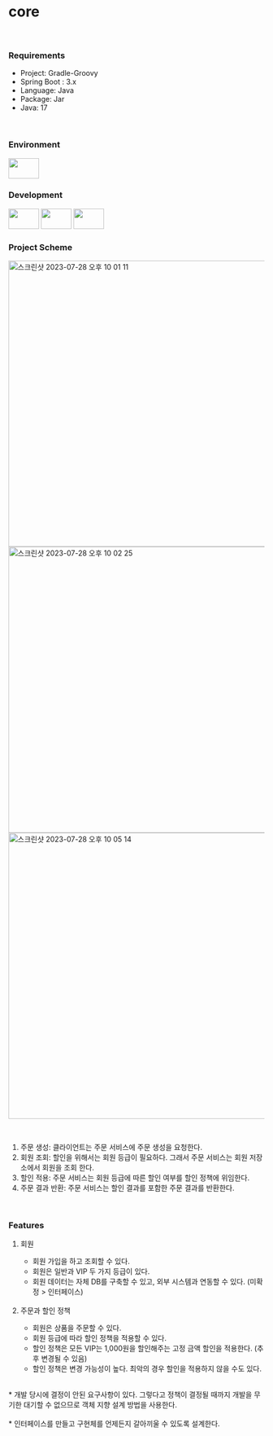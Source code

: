 # core #

<br>

### Requirements ### 
<ul>
  <li>Project: Gradle-Groovy</li>
  <li>Spring Boot : 3.x</li>
  <li>Language: Java</li>
  <li>Package: Jar</li>
  <li>Java: 17</li>
</ul>
<br>

### Environment ###
<img src="https://github.com/DebbieIsFree/core/assets/83392219/1c39fe69-4307-4909-b4ba-24043572e270" width="60" height="40"/>

### Development ###
<img src="https://github.com/DebbieIsFree/DebbieIsFree/assets/83392219/4fc55c7f-1deb-4c52-99c1-3b961f360a00" width="60" height="40"/>
<img src="https://github.com/DebbieIsFree/DebbieIsFree/assets/83392219/a567dfe3-a522-4666-9222-488b8e8fe8b0" width="60" height="40"/> 
<img src="https://github.com/DebbieIsFree/core/assets/83392219/2c887809-ae22-4eb6-9f39-51e082932876" width="60" height="40"/>


### Project Scheme ###
<img width="562" alt="스크린샷 2023-07-28 오후 10 01 11" src="https://github.com/DebbieIsFree/core/assets/83392219/6a9e53de-ec6e-4101-9829-2e8d7946a771"><br>
<img width="562" alt="스크린샷 2023-07-28 오후 10 02 25" src="https://github.com/DebbieIsFree/core/assets/83392219/952a73f9-a3d1-4f41-9544-5407cf707d85"><br>
<img width="562" alt="스크린샷 2023-07-28 오후 10 05 14" src="https://github.com/DebbieIsFree/core/assets/83392219/0bc17c35-1490-4d7f-86f5-6778c64453ba">



<br>
<ol>
    <li>주문 생성: 클라이언트는 주문 서비스에 주문 생성을 요청한다.</li>
    <li>회원 조회: 할인을 위해서는 회원 등급이 필요하다. 그래서 주문 서비스는 회원 저장소에서 회원을 조회 한다.</li>
    <li>할인 적용: 주문 서비스는 회원 등급에 따른 할인 여부를 할인 정책에 위임한다.</li>
    <li>주문 결과 반환: 주문 서비스는 할인 결과를 포함한 주문 결과를 반환한다.</li>
</ol>
<br>

### Features ###
<ol>
  <li>회원</li>
  <ul>
    <li>회원 가입을 하고 조회할 수 있다.</li>
    <li>회원은 일반과 VIP 두 가지 등급이 있다.</li>
    <li>회원 데이터는 자체 DB를 구축할 수 있고, 외부 시스템과 연동할 수 있다. (미확정 > 인터페이스)</li>
  </ul>
  <br>
  <li>주문과 할인 정책</li>
   <ul>
    <li>회원은 상품을 주문할 수 있다.</li>
    <li>회원 등급에 따라 할인 정책을 적용할 수 있다.</li>
    <li>할인 정책은 모든 VIP는 1,000원을 할인해주는 고정 금액 할인을 적용한다. (추후 변경될 수 있음)</li>
    <li>할인 정책은 변경 가능성이 높다. 최악의 경우 할인을 적용하지 않을 수도 있다.</li>
  </ul>
</ol>
<br>
* 개발 당시에 결정이 안된 요구사항이 있다. 그렇다고 정책이 결정될 때까지 개발을 무기한 대기할 수 없으므로 
객체 지향 설계 방법을 사용한다. <br><br>
* 인터페이스를 만들고 구현체를 언제든지 갈아끼울 수 있도록 설계한다.

